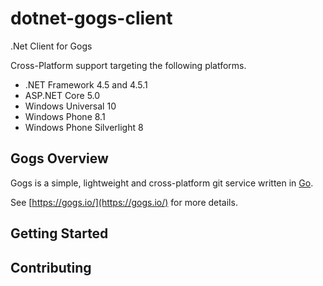 # dotnet-gogs-client
.Net Client for Gogs

Cross-Platform support targeting the following platforms.

* .NET Framework 4.5 and 4.5.1
* ASP.NET Core 5.0
* Windows Universal 10
* Windows Phone 8.1
* Windows Phone Silverlight 8

## Gogs Overview
Gogs is a simple, lightweight and cross-platform git service written in [Go](https://golang.org/).

See [https://gogs.io/](https://gogs.io/) for more details.

## Getting Started

## Contributing
